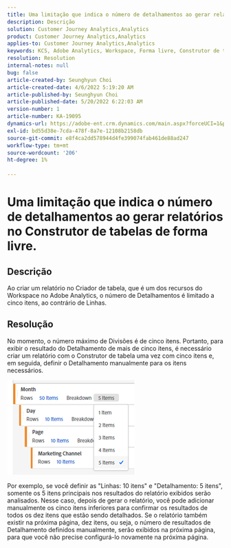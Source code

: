 ```yaml
---
title: Uma limitação que indica o número de detalhamentos ao gerar relatórios no Construtor de tabelas de forma livre.
description: Descrição
solution: Customer Journey Analytics,Analytics
product: Customer Journey Analytics,Analytics
applies-to: Customer Journey Analytics,Analytics
keywords: KCS, Adobe Analytics, Workspace, Forma livre, Construtor de tabela, Limitação
resolution: Resolution
internal-notes: null
bug: false
article-created-by: Seunghyun Choi
article-created-date: 4/6/2022 5:19:20 AM
article-published-by: Seunghyun Choi
article-published-date: 5/20/2022 6:22:03 AM
version-number: 1
article-number: KA-19095
dynamics-url: https://adobe-ent.crm.dynamics.com/main.aspx?forceUCI=1&pagetype=entityrecord&etn=knowledgearticle&id=b2adbf19-69b5-ec11-983f-000d3a5d0e57
exl-id: bd55d38e-7cda-478f-8a7e-12108b2158db
source-git-commit: e8f4ca2dd578944d4fe399074fab461de88ad247
workflow-type: tm+mt
source-wordcount: '206'
ht-degree: 1%

---
```


# Uma limitação que indica o número de detalhamentos ao gerar relatórios no Construtor de tabelas de forma livre.

## Descrição

Ao criar um relatório no Criador de tabela, que é um dos recursos do Workspace no Adobe Analytics, o número de Detalhamentos é limitado a cinco itens, ao contrário de Linhas. 

## Resolução


No momento, o número máximo de Divisões é de cinco itens. Portanto, para exibir o resultado do Detalhamento de mais de cinco itens, é necessário criar um relatório com o Construtor de tabela uma vez com cinco itens e, em seguida, definir o Detalhamento manualmente para os itens necessários.

![](assets/936a2ca2-6ab5-ec11-983f-000d3a5d0e57.png)

Por exemplo, se você definir as &quot;Linhas: 10 itens&quot; e &quot;Detalhamento: 5 itens&quot;, somente os 5 itens principais nos resultados do relatório exibidos serão analisados. Nesse caso, depois de gerar o relatório, você pode adicionar manualmente os cinco itens inferiores para confirmar os resultados de todos os dez itens que estão sendo detalhados. Se o relatório também existir na próxima página, dez itens, ou seja, o número de resultados de Detalhamento definidos manualmente, serão exibidos na próxima página, para que você não precise configurá-lo novamente na próxima página.
